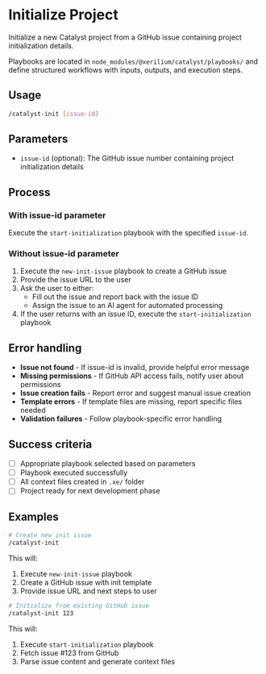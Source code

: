 # Initialize Project

Initialize a new Catalyst project from a GitHub issue containing project initialization details.

Playbooks are located in `node_modules/@xerilium/catalyst/playbooks/` and define structured workflows with inputs, outputs, and execution steps.

## Usage

```bash
/catalyst-init [issue-id]
```

## Parameters

- `issue-id` (optional): The GitHub issue number containing project initialization details

## Process

### With issue-id parameter

Execute the `start-initialization` playbook with the specified `issue-id`.

### Without issue-id parameter

1. Execute the `new-init-issue` playbook to create a GitHub issue
2. Provide the issue URL to the user
3. Ask the user to either:
   - Fill out the issue and report back with the issue ID
   - Assign the issue to an AI agent for automated processing
4. If the user returns with an issue ID, execute the `start-initialization` playbook

## Error handling

- **Issue not found** - If issue-id is invalid, provide helpful error message
- **Missing permissions** - If GitHub API access fails, notify user about permissions
- **Issue creation fails** - Report error and suggest manual issue creation
- **Template errors** - If template files are missing, report specific files needed
- **Validation failures** - Follow playbook-specific error handling

## Success criteria

- [ ] Appropriate playbook selected based on parameters
- [ ] Playbook executed successfully
- [ ] All context files created in `.xe/` folder
- [ ] Project ready for next development phase

## Examples

```bash
# Create new init issue
/catalyst-init
```

This will:

1. Execute `new-init-issue` playbook
2. Create a GitHub issue with init template
3. Provide issue URL and next steps to user

```bash
# Initialize from existing GitHub issue
/catalyst-init 123
```

This will:

1. Execute `start-initialization` playbook
2. Fetch issue #123 from GitHub
3. Parse issue content and generate context files